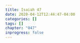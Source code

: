 ```yaml
---
title: Isaiah 47
date: 2020-04-12T12:44:47-04:00
categories: []
tags: []
chapter: "047"
inprogress: false
---
```


